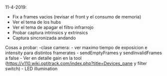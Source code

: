 11-4-2019:
- Fix a frames vacios (revisar el front y el consumo de memoria)
- Ver el tema de los hubs
- Ver el tema de apagar el filtro infrarrojo
- Probar captura intrinsics y extrinsics
- Captura sincronizada andando

Cosas a probar:
-clase camera:
	- ver maximo tiempo de exposicion e intensity para distintos framerates
	- sendEmptyFrames y sendInvalidFrames a false
	- Ver en detalle gain en la tool (https://v110.wiki.optitrack.com/index.php?title=Devices_pane y filter switch)
	- LED illumination